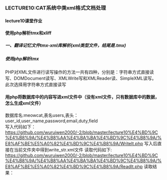### LECTURE10:CAT系统中类xml格式文档处理  
#### lecture10课堂作业  
#### 使用php解析tmx和xliff  
##### 一、翻译记忆文件tmx-xml库解析(xml类型文件，结尾是.tmx)
##### 使用php解析tmx
PHP对XML文件进行读写操作的方法一共有四种，分别是：字符串方式直接读写、DOMDocument读写、XMLWrite写和XMLReader读、SimpleXML读写。  
此次选择用字符串方式直接读写
#### 用php将数据库中的内容写进xml文件中（没有xml文件，只有数据库中的数据，怎么生成xml文件）  
数据库名:meowcat,表名users,表头：user_id,user_name,password,email,duty,field  
写入代码如下：
https://github.com/wuruiwen2000/-2/blob/master/lecture10%E4%BD%9C%E4%B8%9A/%E4%B8%AA%E4%BA%BA%E4%BD%9C%E4%B8%9A/%E8%AF%BE%E5%A0%82%E4%BD%9C%E4%B8%9A/WriteIt.php
写入后直接在当前文件夹中得到write_str.xml文件
读取代码如下:
https://github.com/wuruiwen2000/-2/blob/master/lecture10%E4%BD%9C%E4%B8%9A/%E4%B8%AA%E4%BA%BA%E4%BD%9C%E4%B8%9A/%E8%AF%BE%E5%A0%82%E4%BD%9C%E4%B8%9A/ReadIt.php
读取结果：

